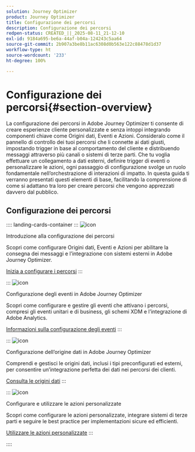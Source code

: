 ```yaml
---
solution: Journey Optimizer
product: Journey Optimizer
title: Configurazione dei percorsi
description: Configurazione dei percorsi
redpen-status: CREATED_||_2025-08-11_21-12-10
exl-id: 9184a695-be6a-44af-b04a-124243c5aa64
source-git-commit: 2b907a3be8b11ac6308d0b563e122c88478d1d37
workflow-type: ht
source-wordcount: '233'
ht-degree: 100%

---
```


# Configurazione dei percorsi{#section-overview}

La configurazione dei percorsi in Adobe Journey Optimizer ti consente di creare esperienze cliente personalizzate e senza intoppi integrando componenti chiave come Origini dati, Eventi e Azioni. Consideralo come il pannello di controllo dei tuoi percorsi che li connette ai dati giusti, impostando trigger in base al comportamento del cliente e distribuendo messaggi attraverso più canali o sistemi di terze parti. Che tu voglia effettuare un collegamento a dati esterni, definire trigger di eventi o personalizzare le azioni, ogni passaggio di configurazione svolge un ruolo fondamentale nell’orchestrazione di interazioni di impatto. In questa guida ti verranno presentati questi elementi di base, facilitando la comprensione di come si adattano tra loro per creare percorsi che vengono apprezzati davvero dal pubblico.

## Configurazione dei percorsi

:::: landing-cards-container
:::
![icon](https://cdn.experienceleague.adobe.com/icons/circle-play.svg)

Introduzione alla configurazione dei percorsi

Scopri come configurare Origini dati, Eventi e Azioni per abilitare la consegna dei messaggi e l’integrazione con sistemi esterni in Adobe Journey Optimizer.

[Inizia a configurare i percorsi](../using/configuration/about-data-sources-events-actions.md)
:::

:::
![icon](https://cdn.experienceleague.adobe.com/icons/list-check.svg)

Configurazione degli eventi in Adobe Journey Optimizer

Scopri come configurare e gestire gli eventi che attivano i percorsi, compresi gli eventi unitari e di business, gli schemi XDM e l’integrazione di Adobe Analytics.

[Informazioni sulla configurazione degli eventi](events-journeys-landing-page.md)
:::

:::
![icon](https://cdn.experienceleague.adobe.com/icons/gear.svg)

Configurazione dell’origine dati in Adobe Journey Optimizer

Comprendi e gestisci le origini dati, inclusi i tipi preconfigurati ed esterni, per consentire un’integrazione perfetta dei dati nei percorsi dei clienti.

[Consulta le origini dati](data-source-journeys-landing-page.md)
:::

:::
![icon](https://cdn.experienceleague.adobe.com/icons/screwdriver-wrench.svg)

Configurare e utilizzare le azioni personalizzate

Scopri come configurare le azioni personalizzate, integrare sistemi di terze parti e seguire le best practice per implementazioni sicure ed efficienti.

[Utilizzare le azioni personalizzate](action-journeys-landing-page.md)
:::

::::
